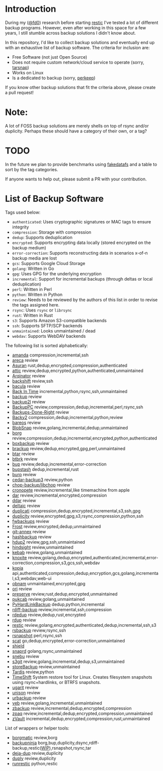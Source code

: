 Introduction
============

During my ([@fd0](https://github.com/fd0)) research before starting
[restic](https://restic.github.io) I've tested a lot of different backup
programs. However, even after working in this space for a few years, I still
stumble across backup solutions I didn't know about.

In this repository, I'd like to collect backup solutions and eventually end up
with an exhaustive list of backup software. The criteria for inclusion are:

 * Free Software (not just Open Source)
 * Does not require custom network/cloud service to operate (sorry,
   [tarsnap](https://www.tarsnap.com/))
 * Works on Linux
 * Is a dedicated to backup (sorry, [perkeep](https://perkeep.org/))

If you know other backup solutions that fit the criteria above, please create a
pull request!

Note:
=====

A lot of FOSS backup solutions are merely shells on top of rsync and/or duplicity.
Perhaps these should have a category of their own, or a tag?

TODO
====

In the future we plan to provide benchmarks using [fakedatafs](https://github.com/restic/fakedatafs) and a table to sort by the tag categories.

If anyone wants to help out, please submit a PR with your contribution.

List of Backup Software
=======================

Tags used below:
- `authenticated`: Uses cryptographic signatures or MAC tags to ensure integrity
- `compression`: Storage with compression
- `dedup`: Supports deduplication
- `encrypted`: Supports encrypting data locally (stored encrypted on the backup medium)
- `error-correction`: Supports reconstructing data in scenarios x-of-n backup media are lost
- `gcs`: Supports Google Cloud Storage
- `golang`: Written in Go
- `gpg`: Uses GPG for the underlying encryption
- `incremental`: Support for incremental backups (through deltas or local deduplication)
- `perl`: Written in Perl
- `python`: Written in Python
- `review`: Needs to be reviewed by the authors of this list in order to revise the tags assigned here.
- `rsync`: Uses `rsync` or `librsync`
- `rust`: Written in Rust
- `s3`: Supports Amazon S3-compatible backends
- `ssh`: Supports SFTP/SCP backends
- `unmaintained`: Looks unmaintained / dead
- `webdav`: Supports WebDAV backends

The following list is sorted alphabetically:
 * [amanda](http://www.amanda.org/) compression,incremental,ssh
 * [areca](https://areca-backup.org/) review
 * [Asuran](https://asuran.rs) rust,dedup,encrypted,compression,authenticated
 * [attic](https://github.com/jborg/attic) review,dedup,encrypted,python,authenticated,unmaintained
 * [Arqinator](https://github.com/asimihsan/arqinator) review
 * [backshift](http://stromberg.dnsalias.org/~strombrg/backshift/) review,ssh
 * [bacula](https://blog.bacula.org/) review
 * [Back In Time](https://github.com/bit-team/backintime) incremental,python,rsync,ssh,unmaintained
 * [backup](https://github.com/backup/backup) review
 * [backup2l](http://backup2l.sourceforge.net/) review
 * [BackupPC](https://backuppc.github.io/backuppc/) review,compression,dedup,incremental,perl,rsync,ssh
 * [Backups-Done-Right](https://github.com/spikebike/Backups-Done-Right) review
 * [Backy2](https://github.com/wamdam/backy2) compression,dedup,incremental,python,review
 * [bareos](https://www.bareos.org/en/) review
 * [BlobSnap](https://github.com/tsileo/blobsnap) review,golang,incremental,dedup,unmaintained
 * [borg](https://github.com/borgbackup) review,compression,dedup,incremental,encrypted,python,authenticated
 * [boxbackup](https://github.com/boxbackup/boxbackup) review
 * [brackup](http://search.cpan.org/~bradfitz/Brackup-1.10/lib/Brackup/Manual/Overview.pod) review,dedup,encrypted,gpg,perl,unmaintained
 * [btar](http://viric.name/cgi-bin/btar/doc/trunk/doc/home.wiki/) review
 * [btbrk](https://github.com/digint/btrbk) review
 * [bup](https://github.com/bup/bup) review,dedup,incremental,error-correction
 * [bupstash](https://github.com/andrewchambers/bupstash) dedup,incremental,rust
 * [burp](https://burp.grke.org/) review
 * [cedar-backup3](https://bitbucket.org/cedarsolutions/cedar-backup3/wiki/Home) review,python
 * [chop-backup/libchop](http://nongnu.org/libchop/) review
 * [cronopete](https://gitlab.com/rastersoft/cronopete) review,incremental,like timemachine from apple
 * [dar](http://dar.linux.free.fr/) review,incremental,encrypted,compression
 * [ddar](https://github.com/basak/ddar) review
 * [deltaic](https://github.com/cmusatyalab/deltaic) review
 * [duplicati](https://github.com/duplicati/duplicati) compression,dedup,encrypted,incremental,s3,ssh,gpg
 * [duplicity](http://duplicity.nongnu.org/) review,encrypted,gpg,s3,rsync,compression,python,ssh
 * [fwbackups](http://www.diffingo.com/oss/fwbackups/features) review
 * [Frost](https://github.com/X-Ryl669/Frost/) review,encrypted,dedup,unmaintained
 * [git-annex](https://git-annex.branchable.com/) review
 * [hashbackup](http://www.hashbackup.com/) review
 * [hdup2](https://wiki.archlinux.org/index.php/Hdup) review,gpg,ssh,unmaintained
 * [hindsight](https://github.com/br0ns/hindsight) review,unmaintained
 * [kebab](https://github.com/davidlazar/kebab) review,golang,unmaintained
 * [knoxite](https://github.com/knoxite/knoxite) review,golang,dedup,encrypted,authenticated,incremental,error-correction,compression,s3,gcs,ssh,webdav
 * [kopia](https://github.com/kopia/kopia) api,authenticated,compression,dedup,encryption,gcs,golang,incremental,s3,webdav,web-ui
 * [obnam](https://obnam.org/) unmaintained,encrypted,gpg
 * [ori](http://ori.scs.stanford.edu/) review
 * [preserve](https://github.com/cholcombe973/preserve) review,rust,dedup,encrypted,unmaintained
 * [pukcab](https://github.com/lyonel/pukcab) review,golang,unmaintained
 * [PyHardLinkBackup](https://github.com/jedie/PyHardLinkBackup/) dedup,python,incremental
 * [rdiff-backup](https://rdiff-backup.net/) review,incremental,ssh,compression
 * [rdedup](https://github.com/dpc/rdedup) review,dedup,rust,encrypted
 * [rdup](https://github.com/miekg/rdup) review
 * [restic](https://restic.github.io) review,golang,encrypted,authenticated,dedup,incremental,ssh,s3
 * [rsbackup](https://www.greenend.org.uk/rjk/rsbackup/) review,rsync,ssh
 * [rsnapshot](http://rsnapshot.org/) perl,rsync,ssh
 * [scat](https://github.com/Roman2K/scat) go,dedup,encrypted,error-correction,unmaintained
 * [shield](https://github.com/starkandwayne/shield)
 * [snaprd](https://gitlab.tuebingen.mpg.de/stark/snaprd) golang,rsync,unmaintained
 * [snebu](http://www.snebu.com/) review
 * [s3git](https://github.com/s3git/s3git) review,golang,incremental,dedup,s3,unmaintained
 * [storeBackup](https://savannah.nongnu.org/projects/storebackup) review,unmaintained
 * [Tardis](https://github.com/koldinger/Tardis) review,python
 * [TimeShift](https://github.com/teejee2008/timeshift) System restore tool for Linux. Creates filesystem snapshots using rsync+hardlinks, or BTRFS snapshots.
 * [ugarit](https://www.kitten-technologies.co.uk/project/ugarit/doc/trunk/README.wiki) review
 * [unison](https://www.cis.upenn.edu/~bcpierce/unison/) review
 * [urbackup](https://www.urbackup.org/) review
 * [veb](https://github.com/spydez/veb) review,golang,incremental,unmaintained
 * [zbackup](http://zbackup.org/) review,incremental,dedup,encrypted,compression
 * [zpaq](http://mattmahoney.net/dc/zpaq.html) review,incremental,dedup,encrypted,compression,unmaintained
 * [zVault](https://github.com/dswd/zvault) incremental,dedup,encrypted,compression,rust,unmaintained

List of wrappers or helper tools:
- [borgmatic](https://torsion.org/borgmatic/) review,borg
- [backupninja](https://0xacab.org/liberate/backupninja)
  borg,bup,duplicity,dsync,rdiff-backup,restic([WIP](https://0xacab.org/riseuplabs/backupninja/merge_requests/2)),rsnapshot,rsync,tar
- [deja-dup](https://wiki.gnome.org/Apps/DejaDup) review,duplicity
- [duply](https://duply.net/wiki/index.php/Main_Page) review,duplicity
- [runrestic](https://github.com/sinnwerkstatt/runrestic) python,restic
